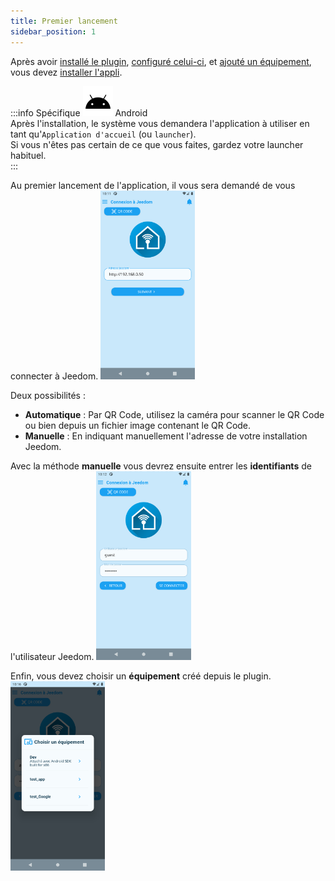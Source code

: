 ```yaml
---
title: Premier lancement
sidebar_position: 1
---
```



Après avoir [installé le plugin](../intro#getStarted), [configuré celui-ci](../plugin/plugin-config), et [ajouté un équipement](../plugin/equipment/add-equipment), vous devez [installer l'appli](../../download).

:::info
Spécifique ![Android](/img/android.svg) Android  
Après l'installation, le système vous demandera l'application à utiliser en tant qu'`Application d'accueil` (ou `launcher`).  
Si vous n'êtes pas certain de ce que vous faites, gardez votre launcher habituel.  
:::

Au premier lancement de l'application, il vous sera demandé de vous connecter à Jeedom.
<img src="../../img/app/login1.png"  width="30%" />

Deux possibilités :
- **Automatique** : Par QR Code, utilisez la caméra pour scanner le QR Code ou bien depuis un fichier image contenant le QR Code.
- **Manuelle** : En indiquant manuellement l'adresse de votre installation Jeedom.

Avec la méthode **manuelle** vous devrez ensuite entrer les **identifiants** de l'utilisateur Jeedom.
<img src="../../img/app/login2.png"  width="30%" />

Enfin, vous devez choisir un **équipement** créé depuis le plugin.
<img src="../../img/app/login3.png"  width="30%" />